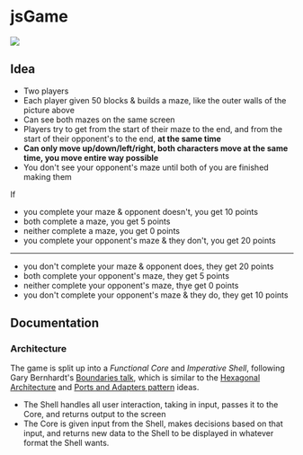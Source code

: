 # jsGame

![](https://orig00.deviantart.net/bdc4/f/2010/182/2/b/cave___blind_pokemon_mapping_by_quilavaking.png)

## Idea

- Two players
- Each player given 50 blocks & builds a maze, like the outer walls of the picture above
- Can see both mazes on the same screen
- Players try to get from the start of their maze to the end, and from the start of their opponent's to the end, **at the same time**
- **Can only move up/down/left/right, both characters move at the same time, you move entire way possible**
- You don't see your opponent's maze until both of you are finished making them

If
- you complete your maze & opponent doesn't, you get 10 points
- both complete a maze, you get 5 points
- neither complete a maze, you get 0 points
- you complete your opponent's maze & they don't, you get 20 points
---
- you don't complete your maze & opponent does, they get 20 points
- both complete your opponent's maze, they get 5 points
- neither complete your opponent's maze, thye get 0 points
- you don't complete your opponent's maze & they do, they get 10 points

## Documentation
### Architecture
The game is split up into a *Functional Core* and *Imperative Shell*, following Gary Bernhardt's [Boundaries talk](https://www.destroyallsoftware.com/talks/boundaries), which is similar to the [Hexagonal Architecture](https://github.com/jschairb/sandbox/wiki/HexagonalArchitecture) and [Ports and Adapters pattern](https://spin.atomicobject.com/2013/02/23/ports-adapters-software-architecture/) ideas.

* The Shell handles all user interaction, taking in input, passes it to the Core, and returns output to the screen
* The Core is given input from the Shell, makes decisions based on that input, and returns new data to the Shell to be displayed in whatever format the Shell wants.
